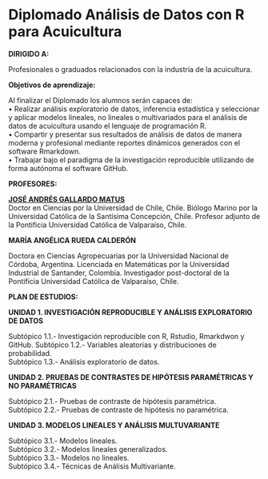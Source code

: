 # Diplomado Análisis de Datos con R para Acuicultura

**DIRIGIDO A:**

Profesionales o graduados relacionados con la industria de la acuicultura.

**Objetivos de aprendizaje:**

Al finalizar el Diplomado los alumnos serán capaces de:  
•	Realizar análisis exploratorio de datos, inferencia estadística y seleccionar y aplicar modelos lineales, no lineales o multivariados para el análisis de datos de acuicultura usando el lenguaje de programación R.  
•	Compartir y presentar sus resultados de análisis de datos de manera moderna y profesional mediante reportes dinámicos generados con el software Rmarkdown.  
•	Trabajar bajo el paradigma de la investigación reproducible utilizando de forma autónoma el software GitHub.


**PROFESORES:**  

[**JOSÉ ANDRÉS GALLARDO MATUS**](https://github.com/DrJoseGallardo)  
Doctor en Ciencias por la Universidad de Chile, Chile.
Biólogo Marino por la Universidad Católica de la Santísima Concepción, Chile.
Profesor adjunto de la Pontificia Universidad Católica de Valparaíso, Chile.

**MARÍA ANGÉLICA RUEDA CALDERÓN**  

Doctora en Ciencias Agropecuarias por la Universidad Nacional de Córdoba, Argentina.
Licenciada en Matemáticas por la Universidad Industrial de Santander, Colombia.
Investigador post-doctoral de la Pontificia Universidad Católica de Valparaíso, Chile.

**PLAN DE ESTUDIOS:**

**UNIDAD 1. INVESTIGACIÓN REPRODUCIBLE Y ANÁLISIS EXPLORATORIO DE DATOS**

Subtópico 1.1.- Investigación reproducible  con R, Rstudio, Rmarkdwon y GitHub.
Subtópico 1.2.- Variables aleatorias y distribuciones de probabilidad.  
Subtópico 1.3.- Análisis exploratorio de datos.  

**UNIDAD 2. PRUEBAS DE CONTRASTES DE HIPÓTESIS PARAMÉTRICAS Y NO PARAMÉTRICAS**

Subtópico 2.1.- Pruebas de contraste de hipótesis paramétrica.  
Subtópico 2.2.- Pruebas de contraste de hipótesis no paramétrica.   

**UNIDAD 3. MODELOS LINEALES Y ANÁLISIS MULTUVARIANTE**

Subtópico 3.1.- Modelos lineales.  
Subtópico 3.2.- Modelos lineales generalizados.  
Subtópico 3.3.- Modelos no lineales.  
Subtópico 3.4.- Técnicas de Análisis Multivariante.
